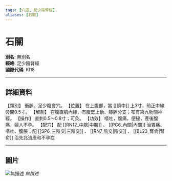 ```yaml
---
tags: [穴道, 足少陰腎經]
aliases: [石關]
---
```


# 石關

**別名**: 無別名  
**經絡**: 足少陰腎經  
**國際代碼**: KI18  

---

## 詳細資料
【類別】
衝脈、足少陰會穴。
【位置】
在上腹部，當 [[臍中]] 上3寸，前正中線旁開0.5寸。
【解剖】
在腹直肌內緣，有腹壁上動、靜脈分支；布有第九肋間神經。
【操作】
直刺0.5～0.8寸；可灸。
【功效】
嘔吐，腹痛，便秘，產後腹痛，婦人不孕。
【配穴】
配 [[RN12_中脘|中脘]] 、 [[PC6_內關|內關]] 治胃痛、嘔吐、腹脹；配 [[SP6_三陰交|三陰交]] 、 [[RN7_陰交|陰交]] 、 [[BL23_腎俞|腎俞]] 治先兆流產和不孕症

---

## 圖片
![無描述](https://yibian.hopto.org/pic/shu16/278.gif)
_無描述_

